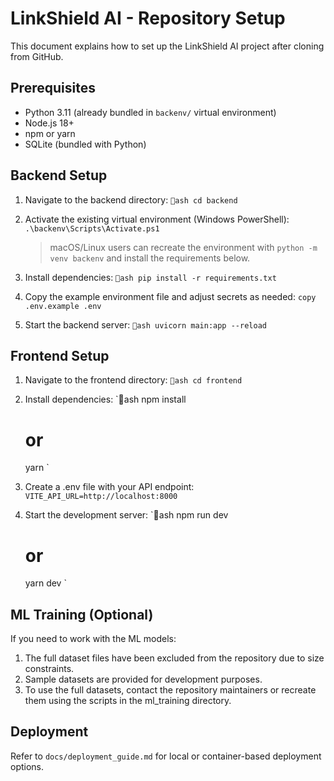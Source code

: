 # LinkShield AI - Repository Setup

This document explains how to set up the LinkShield AI project after cloning from GitHub.

## Prerequisites

- Python 3.11 (already bundled in `backenv/` virtual environment)
- Node.js 18+
- npm or yarn
- SQLite (bundled with Python)

## Backend Setup

1. Navigate to the backend directory:
   `ash
   cd backend
   `

2. Activate the existing virtual environment (Windows PowerShell):
   `
   .\backenv\Scripts\Activate.ps1
   `

   > macOS/Linux users can recreate the environment with `python -m venv backenv` and install the requirements below.

3. Install dependencies:
   `ash
   pip install -r requirements.txt
   `

4. Copy the example environment file and adjust secrets as needed:
   `
   copy .env.example .env
   `

5. Start the backend server:
   `ash
   uvicorn main:app --reload
   `

## Frontend Setup

1. Navigate to the frontend directory:
   `ash
   cd frontend
   `

2. Install dependencies:
   `ash
   npm install
   # or
   yarn
   `

3. Create a .env file with your API endpoint:
   `
   VITE_API_URL=http://localhost:8000
   `

4. Start the development server:
   `ash
   npm run dev
   # or
   yarn dev
   `

## ML Training (Optional)

If you need to work with the ML models:

1. The full dataset files have been excluded from the repository due to size constraints.
2. Sample datasets are provided for development purposes.
3. To use the full datasets, contact the repository maintainers or recreate them using the scripts in the ml_training directory.

## Deployment

Refer to `docs/deployment_guide.md` for local or container-based deployment options.
